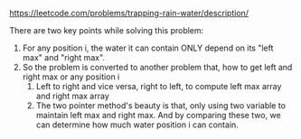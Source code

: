 https://leetcode.com/problems/trapping-rain-water/description/

There are two key points while solving this problem:

1. For any position i, the water it can contain ONLY depend on its "left max" and "right max".
2. So the problem is converted to another problem that, how to get left and right max or any position i
   1. Left to right and vice versa, right to left, to compute left max array and right max array
   2. The two pointer method's beauty is that, only using two variable to maintain left max and right max. And by comparing these two, we can determine how much water position i can contain.
